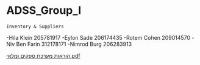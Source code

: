 
# ADSS_Group_I
 ~~~~~~~~~~~~~~~~~~~~~
 Inventory & Suppliers 
 ~~~~~~~~~~~~~~~~~~~~~
 -Hila Klein 205781917
 -Eylon Sade 206174435
 -Rotem Cohen 209014570
 -Niv Ben Farin 312178171
 -Nimrod Burg 206283913
 
[הוראות מערכת ספקים ומלאי.pdf](https://github.com/hilaklein/ADSS_Group_I/files/6453856/default.pdf)
